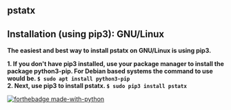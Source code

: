 ## pstatx

## Installation (using pip3): GNU/Linux

**The easiest and best way to install pstatx on GNU/Linux is using pip3.**  

**1. If you don't have pip3 installed, use your package manager to install the package python3-pip. For Debian based systems the command to use would be. `$ sudo apt install python3-pip`**  
**2. Next, use pip3 to install pstatx. `$ sudo pip3 install pstatx`**  

[![forthebadge made-with-python](http://ForTheBadge.com/images/badges/made-with-python.svg)](https://www.python.org/)
